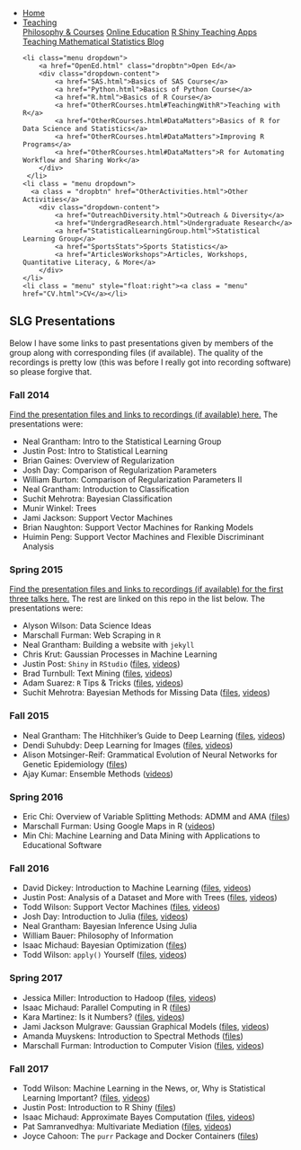 
<head>
  <link rel="stylesheet" href="../css/styles.css">
</head>

<ul class = "menu">
    <li class = "menu"><a class = "menu" href="../index.html">Home</a></li>
    <li class="menu dropdown">
        <a href="Teaching.html" class="dropbtn">Teaching</a>
        <div class="dropdown-content">
            <a href="PhilosophyCourses.html">Philosophy & Courses</a>
            <a href="Online.html">Online Education</a>
            <a href="ShinyApps.html">R Shiny Teaching Apps</a>
            <a href="MathStat.html">Teaching Mathematical Statistics Blog</a>
        </div>
     </li>
    
    <li class="menu dropdown">
        <a href="OpenEd.html" class="dropbtn">Open Ed</a>
        <div class="dropdown-content">
            <a href="SAS.html">Basics of SAS Course</a>
            <a href="Python.html">Basics of Python Course</a>
            <a href="R.html">Basics of R Course</a>
            <a href="OtherRCourses.html#TeachingWithR">Teaching with R</a>
            <a href="OtherRCourses.html#DataMatters">Basics of R for Data Science and Statistics</a>
            <a href="OtherRCourses.html#DataMatters">Improving R Programs</a>
            <a href="OtherRCourses.html#DataMatters">R for Automating Workflow and Sharing Work</a>
        </div>
     </li>
    <li class = "menu dropdown">
      <a class = "dropbtn" href="OtherActivities.html">Other Activities</a>
        <div class="dropdown-content">
            <a href="OutreachDiversity.html">Outreach & Diversity</a>
            <a href="UndergradResearch.html">Undergraduate Research</a>
            <a href="StatisticalLearningGroup.html">Statistical Learning Group</a>
            <a href="SportsStats">Sports Statistics</a>
            <a href="ArticlesWorkshops">Articles, Workshops, Quantitative Literacy, & More</a>
        </div>
    </li>
    <li class = "menu" style="float:right"><a class = "menu" href="CV.html">CV</a></li>
</ul>

<br style = "display: block; content: ''; margin-top: 10; ">


## SLG Presentations

Below I have some links to past presentations given by members of the
group along with corresponding files (if available). The quality of the
recordings is pretty low (this was before I really got into recording
software) so please forgive that.

### Fall 2014

<a href= "https://github.com/nsgrantham/slg-ncsu-2014-fall">Find the
presentation files and links to recordings (if available) here.</a> The
presentations were:

-   Neal Grantham: Intro to the Statistical Learning Group
-   Justin Post: Intro to Statistical Learning
-   Brian Gaines: Overview of Regularization
-   Josh Day: Comparison of Regularization Parameters
-   William Burton: Comparison of Regularization Parameters II
-   Neal Grantham: Introduction to Classification
-   Suchit Mehrotra: Bayesian Classification
-   Munir Winkel: Trees
-   Jami Jackson: Support Vector Machines
-   Brian Naughton: Support Vector Machines for Ranking Models
-   Huimin Peng: Support Vector Machines and Flexible Discriminant
    Analysis

### Spring 2015

<a href= "https://github.com/nsgrantham/slg-ncsu-2015-spring">Find the
presentation files and links to recordings (if available) for the first
three talks here.</a> The rest are linked on this repo in the list
below. The presentations were:

-   Alyson Wilson: Data Science Ideas
-   Marschall Furman: Web Scraping in `R`
-   Neal Grantham: Building a website with `jekyll`
-   Chris Krut: Gaussian Processes in Machine Learning
-   Justin Post: `Shiny` in `RStudio`
    ([files](../files/SLGfiles/justinShiny),
    [videos](https://www.youtube.com/watch?v=ohIOWfj_O-I&list=PLZ8YyTHkWK9y33rnFOChUHJf_k6dSNaBl))
-   Brad Turnbull: Text Mining
    ([files](../files/SLGfiles/brad/Turnbull_TextAnalytics.pdf),
    [videos](https://www.youtube.com/watch?v=uY-L2PV2hWI&list=PLZ8YyTHkWK9xzrDnepBCd0LgeYEW33s84))
-   Adam Suarez: `R` Tips & Tricks ([files](../files/SLGfiles/adam/),
    [videos](https://www.youtube.com/watch?v=ErObi5v9hCs&list=PLZ8YyTHkWK9zkCiHur9DY6FMxH2jXhi3E))
-   Suchit Mehrotra: Bayesian Methods for Missing Data
    ([files](../files/SLGfiles/suchit),
    [videos](https://www.youtube.com/watch?v=0XcrWoFZ1rI&list=PLZ8YyTHkWK9yyYnjT1fyaB-pwZw9tpBiH))

### Fall 2015

-   Neal Grantham: The Hitchhiker’s Guide to Deep Learning
    ([files](../files/SLGfiles/neal/deeplearning/hitchhikers-guide),
    [videos](https://www.youtube.com/watch?v=ITW1XlGLK1A&list=PLZ8YyTHkWK9yHXllnqk9UuiRzx22HQkDz))
-   Dendi Suhubdy: Deep Learning for Images
    ([files](../files/SLGfiles/dendi/DeepLearningForImages.pptx),
    [videos](https://www.youtube.com/watch?v=3lAiR-dmcps&list=PLZ8YyTHkWK9wKWsE5hatfnxQV029bBF7E))
-   Alison Motsinger-Reif: Grammatical Evolution of Neural Networks for
    Genetic Epidemiology
    ([files](../files/SLGfiles/alison/NeuralNetworkTalk.ppt))
-   Ajay Kumar: Ensemble Methods
    ([videos](https://www.youtube.com/watch?v=Mv-mueoeKxI&list=PLZ8YyTHkWK9zX-iqyfX8ITK_qva_HAaL_))

### Spring 2016

-   Eric Chi: Overview of Variable Splitting Methods: ADMM and AMA
    ([files](../files/SLGfiles/eric/Variable_Splitting_NCSU_SLG_01_15_2016.pdf))
-   Marschall Furman: Using Google Maps in R
    ([videos](https://www.youtube.com/watch?v=4sDb47XtcZ4&list=PLZ8YyTHkWK9w9q78JsGptTFtvK14wyPx0))
-   Min Chi: Machine Learning and Data Mining with Applications to
    Educational Software

### Fall 2016

-   David Dickey: Introduction to Machine Learning
    ([files](https://www4.stat.ncsu.edu/~dickey/),
    [videos](https://www.youtube.com/watch?v=HwVWkhMEY5g&list=PLZ8YyTHkWK9ybDWMDnOkaCuEbOXIugPJS))
-   Justin Post: Analysis of a Dataset and More with Trees
    ([files](../files/SLGfiles/justinTrees),
    [videos](https://www.youtube.com/watch?v=WyExDt9XSfo&list=PLZ8YyTHkWK9w7tGhRlKuh0iE8ea7z1LD_))
-   Todd Wilson: Support Vector Machines
    ([files](../files/SLGfiles/todd/SVM),
    [videos](https://www.youtube.com/watch?v=eiLfl-_AVus&list=PLZ8YyTHkWK9wbwJHfyyYRvHzZBWl_iKcC))
-   Josh Day: Introduction to Julia
    ([files](../files/SLGfiles/josh/SLG-09_26_14-V2.html),
    [videos](https://www.youtube.com/watch?v=EwcTNzpQ6Sc&list=PLZ8YyTHkWK9zcUxOrwKcBIEZ4pAuXEy0O))
-   Neal Grantham: Bayesian Inference Using Julia
-   William Bauer: Philosophy of Information
-   Isaac Michaud: Bayesian Optimization
    ([files](../files/SLGfiles/isaac/bayesianoptimization.pdf))
-   Todd Wilson: `apply()` Yourself
    ([files](../files/SLGfiles/todd/apply),
    [videos](https://www.youtube.com/watch?v=iZq5U3BzBVc&list=PLZ8YyTHkWK9xxkzaQmgOGgMC3kpf-ansS))

### Spring 2017

-   Jessica Miller: Introduction to Hadoop
    ([files](../files/SLGfiles/jess/Hadoop.pdf),
    [videos](https://www.youtube.com/watch?v=UdluRvNywuc))
-   Isaac Michaud: Parallel Computing in R
    ([files](../files/SLGfiles/isaac/parallel))
-   Kara Martinez: Is it Numbers? ([files](../files/SLGfiles/kara),
    [videos](https://www.youtube.com/watch?v=I46w5J9hiYU&list=PLZ8YyTHkWK9xHFwd4yiV3MJRbHcYLIee1))
-   Jami Jackson Mulgrave: Gaussian Graphical Models
    ([files](../files/SLGfiles/jami/GMM),
    [videos](https://www.youtube.com/watch?v=5pDAfvDexoY&list=PLZ8YyTHkWK9xF1nl8G7CqsvyetNWfMKA-))
-   Amanda Muyskens: Introduction to Spectral Methods
    ([files](../files/SLGfiles/amanda/IntroToSpectralDomain.pptx))
-   Marschall Furman: Introduction to Computer Vision
    ([files](../files/SLGfiles/marschall/slg_cv_pres.html),
    [videos](https://www.youtube.com/watch?v=RY3s46UI4ls&list=PLZ8YyTHkWK9xufvITRPZ7igPRCR5Il4Qf))

### Fall 2017

-   Todd Wilson: Machine Learning in the News, or, Why is Statistical
    Learning Important? ([files](../files/SLGfiles/todd/SLGIntro.pdf),
    [videos](https://www.youtube.com/watch?v=5TpHbbicj8s))
-   Justin Post: Introduction to R Shiny
    ([files](../files/SLGfiles/justinShiny2))
-   Isaac Michaud: Approximate Bayes Computation
    ([files](../files/SLGfiles/isaac/ApproxBayesComp),
    [videos](https://www.youtube.com/watch?v=JIYY22zAJok))
-   Pat Samranvedhya: Multivariate Mediation
    ([files](https://prezi.com/p/imrlwu7yuvaz/),
    [videos](https://www.youtube.com/watch?v=bKHW6bINWz4))
-   Joyce Cahoon: The `purr` Package and Docker Containers
    ([files](../files/SLGfiles/joyce))
